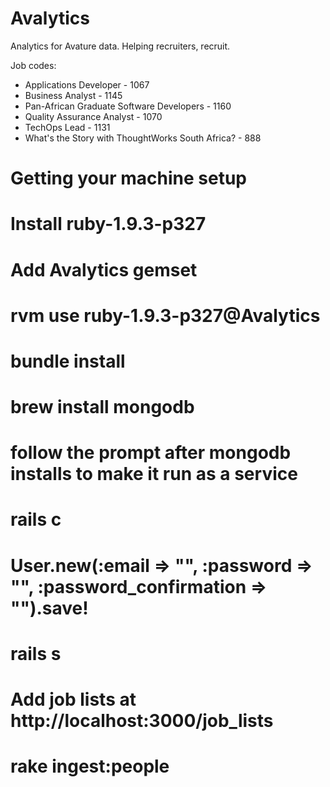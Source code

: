 Avalytics
=========

Analytics for Avature data. Helping recruiters, recruit.

Job codes:
* Applications Developer - 1067
* Business Analyst - 1145
* Pan-African Graduate Software Developers - 1160
* Quality Assurance Analyst - 1070
* TechOps Lead - 1131
* What's the Story with ThoughtWorks South Africa? - 888

Getting your machine setup
==========================

# Install ruby-1.9.3-p327
# Add Avalytics gemset
# rvm use ruby-1.9.3-p327@Avalytics
# bundle install
# brew install mongodb
# follow the prompt after mongodb installs to make it run as a service
# rails c
# User.new(:email => "<EMAIL>", :password => "<PASSWORD>", :password_confirmation => "<PASSWORD>").save!
# rails s
# Add job lists at http://localhost:3000/job_lists
# rake ingest:people
